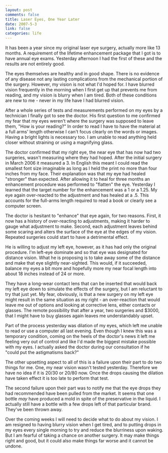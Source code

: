 ```yaml
--- 
layout: post
comments: false
title: Laser Eyes, One Year Later
date: 2007-5-3
link: false
categories: life
---
```

It has been a year since my original laser eye surgery, actually more like 13 months.  A requirement of the lifetime enhancement package that I got is to have annual eye exams.  Yesterday afternoon I had the first of these and the results are not entirely good.

The eyes themselves are healthy and in good shape.  There is no evidence of any disease not any lasting complications from the mechanical portion of the surgery.  However, my vision is not what I'd hoped for.  I have blurred vision frequently in the morning when I first get up that prevents me from reading, and my vision is blurry when I am tired.  Both of these conditions are new to me - never in my life have I had blurred vision.

After a whole series of tests and measurements performed on my eyes by a technician I finally got to see the doctor.  His first question to me confirmed my fear that my eyes weren't where the surgery was supposed to leave them, "How is your reading?"  In order to read I have to have the material at a full arms' length otherwise I can't focus clearly on the words or images.  Having a bright lights is necessary too.  I am unable to read anything held closer without straining or using a magnifying glass.

The doctor confirmed that my right eye, the near eye that has now had two surgeries, wasn't measuring where they had hoped.  After the initial surgery in March 2006 it measured a 3.  In English this meant I could read the smallest font size imaginable as long as I held the print no more than four inches from my face.  Their explanation was that my eye had healed "stronger" than expected.  After allowing it to heal for three months an enhancement procedure was performed to "flatten" the eye.  Yesterday I learned that the target number for the enhancement was a 1 or a 1.25.  My eye again over-reacted to the adjustment and has healed at a .5.  This accounts for the full-arms length required to read a book or clearly see a computer screen.

The doctor is hesitant to "enhance" that eye again, for two reasons.  First, it now has a history of over-reacting to adjustments, making it harder to gauge what adjustment to make.  Second, each adjustment leaves behind some scaring and alters the surface of the eye at the edges of my vision.  Repeated surgeries could start to have a detrimental effect.

He is willing to adjust my left eye, however, as it has had only the original procedure.  I'm left-eye dominate and so that eye was designated for distance vision.  What he is proposing is to take away some of the distance and make that eye slightly near-sighted.  This would, if it succeeded, balance my eyes a bit more and hopefully more my near focal length into about 18 inches instead of 24 or more.

They have a long-wear contact lens that can be inserted that would back my left eye down to simulate the effects of the surgery, but I am reluctant to try that just yet.  My fear, obviously, is that a new surgery on my left eye might result in the same situation as my right - an over-reaction that would leave me out of options and looking at corrective lens, either contacts or glasses.  The remote possibility that after a year, two surgeries and $3000, that I might have to buy glasses again leaves me understandably upset.

Part of the process yesterday was dilation of my eyes, which left me unable to read or use a computer all last evening.  Even though I knew this was a temporary condition, coming on the heels of the doctor's news it left me feeling very out of control and like I'd made the biggest mistake possible with my eyes.  I actually asked the doctor during our consultation if he "could put the astigmatisms back?"

The other upsetting aspect to all of this is a failure upon their part to do two things for me.  One, my near vision wasn't tested yesterday.  Therefore we have no idea if it is 20/30 or 20/80 now.  Once the drops causing the dilation have taken effect it is too late to perform that test.

The second failure upon their part was to notify me that the eye drops they had recommended have been pulled from the market.  It seems that one bottle <em>may</em> have produced a mold in spite of the preservative in the liquid.  I actually still have a bottle with a few drops left of that particular brand.  They've been thrown away.

Over the coming weeks I will need to decide what to do about my vision.  I am resigned to having blurry vision when I get tired, and to putting drops in my eyes every single morning to try and reduce the blurriness upon waking.  But I am fearful of taking a chance on another surgery.  It may make things right and good, but it could also make things far worse and it cannot be undone.
